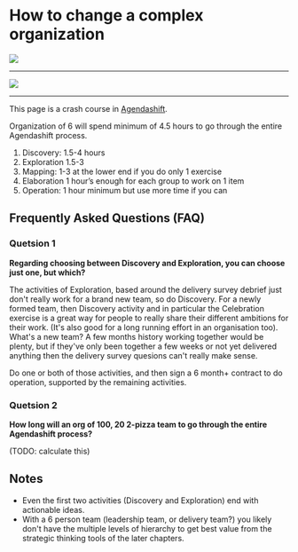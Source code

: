 # How to change a complex organization

![](cover-grey.png)

---

![](cover-yellow.png)

---

This page is a crash course in [Agendashift](https://www.agendashift.com/).

Organization of 6 will spend minimum of 4.5 hours to go through the entire Agendashift process.

1. Discovery: 1.5-4 hours
1. Exploration 1.5-3
1. Mapping: 1-3 at the lower end if you do only 1 exercise
1. Elaboration 1 hour’s enough for each group to work on 1 item
1. Operation: 1 hour minimum but use more time if you can

## Frequently Asked Questions (FAQ)
### Quetsion 1
**Regarding choosing between Discovery and Exploration, you can choose just one, but which?**

The activities of Exploration, based around the delivery survey debrief just don't really work for a brand new team, so do Discovery. For a newly formed team, then Discovery activity and in particular the Celebration exercise is a great way for people to really share their different ambitions for their work. (It's also good for a long running effort in an organisation too). What's a new team? A few months history working together would be plenty, but if they've only been together a few weeks or not yet delivered anything then the delivery survey quesions can't really make sense.

Do one or both of those activities, and then sign a 6 month+ contract to do operation, supported by the remaining activities.

### Quetsion 2
**How long will an org of 100, 20 2-pizza team to go through the entire Agendashift process?**

 (TODO: calculate this)

## Notes

* Even the first two activities (Discovery and Exploration) end with actionable ideas.
* With a 6 person team (leadership team, or delivery team?) you likely don't have the multiple levels of hierarchy to get best value from the strategic thinking tools of the later chapters.

